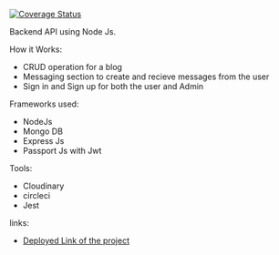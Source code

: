[![Coverage Status](https://coveralls.io/repos/github/kayigmb/MyBrand-BE/badge.svg?branch=ft-circleci)](https://coveralls.io/github/kayigmb/MyBrand-BE?branch=ft-circleci)

Backend API using Node Js.

How it Works:
- CRUD operation for a blog
- Messaging section to create and recieve messages from the user
- Sign in and Sign up for both the user and Admin

  
Frameworks used:
- NodeJs
- Mongo DB
- Express Js
- Passport Js with Jwt

Tools:
- Cloudinary
- circleci
- Jest

links:
- [Deployed Link of the project ](https://mybrand-be-4hmq.onrender.com/docs)

